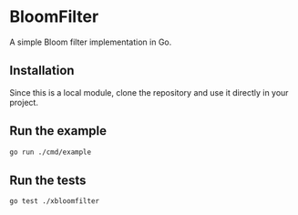 # BloomFilter

A simple Bloom filter implementation in Go.

## Installation
Since this is a local module, clone the repository and use it directly in your project.

## Run the example
```sh
go run ./cmd/example
```

## Run the tests
```sh
go test ./xbloomfilter
```